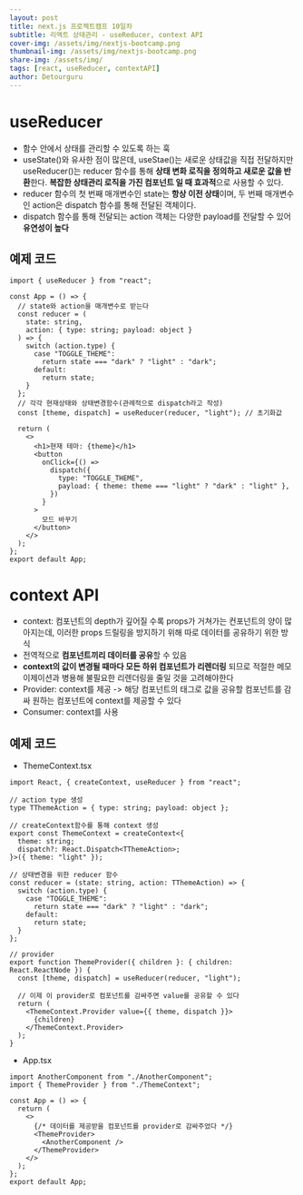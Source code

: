 ```yaml
---
layout: post
title: next.js 프로젝트캠프 10일차
subtitle: 리액트 상태관리 - useReducer, context API
cover-img: /assets/img/nextjs-bootcamp.png
thumbnail-img: /assets/img/nextjs-bootcamp.png
share-img: /assets/img/
tags: [react, useReducer, contextAPI]
author: Detourguru
---
```


# useReducer

- 함수 안에서 상태를 관리할 수 있도록 하는 훅
- useState()와 유사한 점이 많은데, useStae()는 새로운 상태값을 직접 전달하지만 useReducer()는 reducer 함수를 통해 **상태 변화 로직을 정의하고 새로운 값을 반환**한다. **복잡한 상태관리 로직을 가진 컴포넌트 일 때 효과적**으로 사용할 수 있다.
- reducer 함수의 첫 번째 매개변수인 state는 **항상 이전 상태**이며, 두 번째 매개변수인 action은 dispatch 함수를 통해 전달된 객체이다.
- dispatch 함수를 통해 전달되는 action 객체는 다양한 payload를 전달할 수 있어 **유연성이 높다**

## 예제 코드

```
import { useReducer } from "react";

const App = () => {
  // state와 action을 매개변수로 받는다
  const reducer = (
    state: string,
    action: { type: string; payload: object }
  ) => {
    switch (action.type) {
      case "TOGGLE_THEME":
        return state === "dark" ? "light" : "dark";
      default:
        return state;
    }
  };
  // 각각 현재상태와 상태변경함수(관례적으로 dispatch라고 작성)
  const [theme, dispatch] = useReducer(reducer, "light"); // 초기화값

  return (
    <>
      <h1>현재 테마: {theme}</h1>
      <button
        onClick={() =>
          dispatch({
            type: "TOGGLE_THEME",
            payload: { theme: theme === "light" ? "dark" : "light" },
          })
        }
      >
        모드 바꾸기
      </button>
    </>
  );
};
export default App;

```

# context API

- context: 컴포넌트의 depth가 깊어질 수록 props가 거쳐가는 컨포넌트의 양이 많아지는데, 이러한 props 드릴링을 방지하기 위해 따로 데이터를 공유하기 위한 방식
- 전역적으로 **컴포넌트끼리 데이터를 공유**할 수 있음
- **context의 값이 변경될 때마다 모든 하위 컴포넌트가 리렌더링** 되므로 적절한 메모이제이션과 병용해 불필요한 리렌더링을 줄일 것을 고려해야한다
- Provider: context를 제공 -> 해당 컴포넌트의 태그로 값을 공유할 컴포넌트를 감싸 원하는 컴포넌트에 context를 제공할 수 있다
- Consumer: context를 사용

## 예제 코드

- ThemeContext.tsx

```
import React, { createContext, useReducer } from "react";

// action type 생성
type TThemeAction = { type: string; payload: object };

// createContext함수를 통해 context 생성
export const ThemeContext = createContext<{
  theme: string;
  dispatch?: React.Dispatch<TThemeAction>;
}>({ theme: "light" });

// 상태변경을 위한 reducer 함수
const reducer = (state: string, action: TThemeAction) => {
  switch (action.type) {
    case "TOGGLE_THEME":
      return state === "dark" ? "light" : "dark";
    default:
      return state;
  }
};

// provider
export function ThemeProvider({ children }: { children: React.ReactNode }) {
  const [theme, dispatch] = useReducer(reducer, "light");

  // 이제 이 provider로 컴포넌트를 감싸주면 value를 공유할 수 있다
  return (
    <ThemeContext.Provider value={{ theme, dispatch }}>
      {children}
    </ThemeContext.Provider>
  );
}
```

- App.tsx

```
import AnotherComponent from "./AnotherComponent";
import { ThemeProvider } from "./ThemeContext";

const App = () => {
  return (
    <>
      {/* 데이터를 제공받을 컴포넌트를 provider로 감싸주었다 */}
      <ThemeProvider>
        <AnotherComponent />
      </ThemeProvider>
    </>
  );
};
export default App;
```
